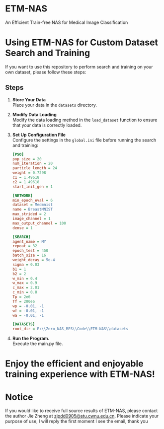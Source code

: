 # ETM-NAS
An Efficient Train-free NAS for Medical Image Classification

# Using ETM-NAS for Custom Dataset Search and Training

If you want to use this repository to perform search and training on your own dataset, please follow these steps:

## Steps

1. **Store Your Data**  
   Place your data in the `datasets` directory.

2. **Modify Data Loading**  
   Modify the data loading method in the `load_dataset` function to ensure that your data is correctly loaded.

3. **Set Up Configuration File**  
   Configure the settings in the `global.ini` file before running the search and training:

   ```ini
   [PSO]
   pop_size = 20
   num_iteration = 20
   particle_length = 24
   weight = 0.7298
   c1 = 1.49618
   c2 = 1.49618
   start_init_gen = 1

   [NETWORK]
   min_epoch_eval = 6
   dataset = Medmnist
   name = BreastMNIST
   max_strided = 2
   image_channel = 1
   max_output_channel = 100
   dense = 1

   [SEARCH]
   agent_name = MY
   repeat = 32
   epoch_test = 450
   batch_size = 16
   weight_decay = 5e-4
   sigma = 0.03
   b1 = 1
   b2 = 2
   w_min = 0.4
   w_max = 0.9
   c_max = 2.01
   c_min = 0.8
   Tp = 2e6
   Tf = 200e6
   wp = -0.01, -1
   wf = -0.01, -1
   wa = -0.01, -1

   [DATASETS]
   root_dir = E:\\Zero_NAS_RES\\Code\\ETM-NAS\\datasets
   ```

4. **Run the Program.**  
   Execute the main.py file.

# Enjoy the efficient and enjoyable training experience with ETM-NAS!

# Notice
If you would like to receive full source results of ETM-NAS, please contact the author Jie Zheng at zjpdd0905@stu.cwnu.edu.cn. Please indicate your purpose of use, I will reply the first moment I see the email, thank you
